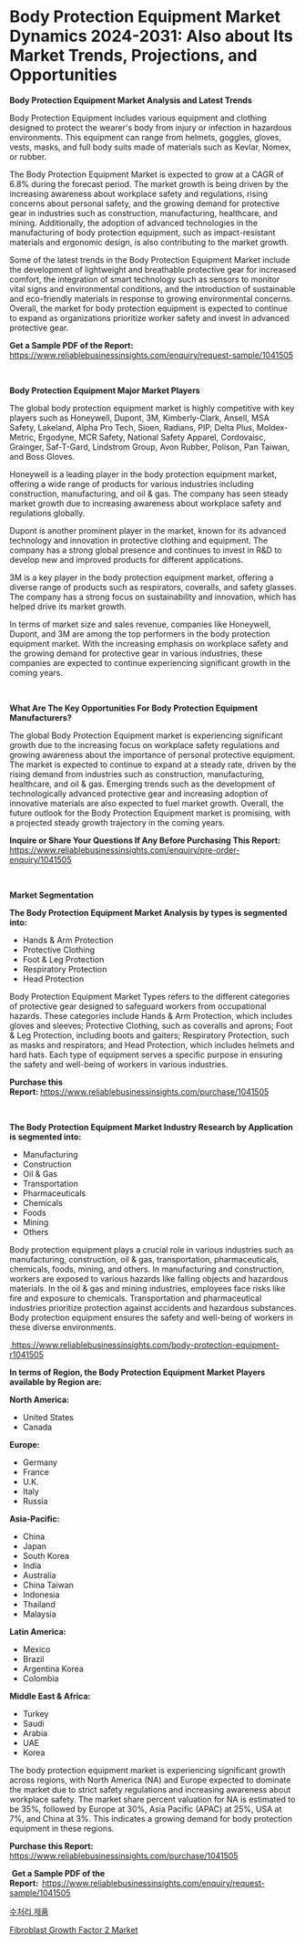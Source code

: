 <p><h1>Body Protection Equipment Market Dynamics 2024-2031: Also about Its Market Trends, Projections, and Opportunities</h1></p><p><strong>Body Protection Equipment Market Analysis and Latest Trends</strong></p>
<p><p>Body Protection Equipment includes various equipment and clothing designed to protect the wearer's body from injury or infection in hazardous environments. This equipment can range from helmets, goggles, gloves, vests, masks, and full body suits made of materials such as Kevlar, Nomex, or rubber.</p><p>The Body Protection Equipment Market is expected to grow at a CAGR of 6.8% during the forecast period. The market growth is being driven by the increasing awareness about workplace safety and regulations, rising concerns about personal safety, and the growing demand for protective gear in industries such as construction, manufacturing, healthcare, and mining. Additionally, the adoption of advanced technologies in the manufacturing of body protection equipment, such as impact-resistant materials and ergonomic design, is also contributing to the market growth.</p><p>Some of the latest trends in the Body Protection Equipment Market include the development of lightweight and breathable protective gear for increased comfort, the integration of smart technology such as sensors to monitor vital signs and environmental conditions, and the introduction of sustainable and eco-friendly materials in response to growing environmental concerns. Overall, the market for body protection equipment is expected to continue to expand as organizations prioritize worker safety and invest in advanced protective gear.</p></p>
<p><strong>Get a Sample PDF of the Report:&nbsp;</strong> <a href="https://www.reliablebusinessinsights.com/enquiry/request-sample/1041505">https://www.reliablebusinessinsights.com/enquiry/request-sample/1041505</a></p>
<p>&nbsp;</p>
<p><strong>Body Protection Equipment Major Market Players</strong></p>
<p><p>The global body protection equipment market is highly competitive with key players such as Honeywell, Dupont, 3M, Kimberly-Clark, Ansell, MSA Safety, Lakeland, Alpha Pro Tech, Sioen, Radians, PIP, Delta Plus, Moldex-Metric, Ergodyne, MCR Safety, National Safety Apparel, Cordovaisc, Grainger, Saf-T-Gard, Lindstrom Group, Avon Rubber, Polison, Pan Taiwan, and Boss Gloves.</p><p>Honeywell is a leading player in the body protection equipment market, offering a wide range of products for various industries including construction, manufacturing, and oil & gas. The company has seen steady market growth due to increasing awareness about workplace safety and regulations globally.</p><p>Dupont is another prominent player in the market, known for its advanced technology and innovation in protective clothing and equipment. The company has a strong global presence and continues to invest in R&D to develop new and improved products for different applications.</p><p>3M is a key player in the body protection equipment market, offering a diverse range of products such as respirators, coveralls, and safety glasses. The company has a strong focus on sustainability and innovation, which has helped drive its market growth.</p><p>In terms of market size and sales revenue, companies like Honeywell, Dupont, and 3M are among the top performers in the body protection equipment market. With the increasing emphasis on workplace safety and the growing demand for protective gear in various industries, these companies are expected to continue experiencing significant growth in the coming years.</p></p>
<p>&nbsp;</p>
<p><strong>What Are The Key Opportunities For Body Protection Equipment Manufacturers?</strong></p>
<p><p>The global Body Protection Equipment market is experiencing significant growth due to the increasing focus on workplace safety regulations and growing awareness about the importance of personal protective equipment. The market is expected to continue to expand at a steady rate, driven by the rising demand from industries such as construction, manufacturing, healthcare, and oil & gas. Emerging trends such as the development of technologically advanced protective gear and increasing adoption of innovative materials are also expected to fuel market growth. Overall, the future outlook for the Body Protection Equipment market is promising, with a projected steady growth trajectory in the coming years.</p></p>
<p><strong>Inquire or Share Your Questions If Any Before Purchasing This Report:</strong> <a href="https://www.reliablebusinessinsights.com/enquiry/pre-order-enquiry/1041505">https://www.reliablebusinessinsights.com/enquiry/pre-order-enquiry/1041505</a></p>
<p>&nbsp;</p>
<p><strong>Market Segmentation</strong></p>
<p><strong>The Body Protection Equipment Market Analysis by types is segmented into:</strong></p>
<p><ul><li>Hands & Arm Protection</li><li>Protective Clothing</li><li>Foot & Leg Protection</li><li>Respiratory Protection</li><li>Head Protection</li></ul></p>
<p><p>Body Protection Equipment Market Types refers to the different categories of protective gear designed to safeguard workers from occupational hazards. These categories include Hands & Arm Protection, which includes gloves and sleeves; Protective Clothing, such as coveralls and aprons; Foot & Leg Protection, including boots and gaiters; Respiratory Protection, such as masks and respirators; and Head Protection, which includes helmets and hard hats. Each type of equipment serves a specific purpose in ensuring the safety and well-being of workers in various industries.</p></p>
<p><strong>Purchase this Report:&nbsp;</strong><a href="https://www.reliablebusinessinsights.com/purchase/1041505">https://www.reliablebusinessinsights.com/purchase/1041505</a></p>
<p>&nbsp;</p>
<p><strong>The Body Protection Equipment Market Industry Research by Application is segmented into:</strong></p>
<p><ul><li>Manufacturing</li><li>Construction</li><li>Oil & Gas</li><li>Transportation</li><li>Pharmaceuticals</li><li>Chemicals</li><li>Foods</li><li>Mining</li><li>Others</li></ul></p>
<p><p>Body protection equipment plays a crucial role in various industries such as manufacturing, construction, oil & gas, transportation, pharmaceuticals, chemicals, foods, mining, and others. In manufacturing and construction, workers are exposed to various hazards like falling objects and hazardous materials. In the oil & gas and mining industries, employees face risks like fire and exposure to chemicals. Transportation and pharmaceutical industries prioritize protection against accidents and hazardous substances. Body protection equipment ensures the safety and well-being of workers in these diverse environments.</p></p>
<p><a href="https://www.reliablebusinessinsights.com/body-protection-equipment-r1041505">&nbsp;https://www.reliablebusinessinsights.com/body-protection-equipment-r1041505</a></p>
<p><strong>In terms of Region, the Body Protection Equipment Market Players available by Region are:</strong></p>
<p>
    <p> <strong> North America: </strong>
        <ul>
            <li>United States</li>
            <li>Canada</li>
        </ul>
        </p> 
    <p> <strong> Europe: </strong>
        <ul>
            <li>Germany</li>
            <li>France</li>
            <li>U.K.</li>
            <li>Italy</li>
            <li>Russia</li>
        </ul>
        </p> 
    <p> <strong> Asia-Pacific: </strong>
        <ul>
            <li>China</li>
            <li>Japan</li>
            <li>South Korea</li>
            <li>India</li>
            <li>Australia</li>
            <li>China Taiwan</li>
            <li>Indonesia</li>
            <li>Thailand</li>
            <li>Malaysia</li>
        </ul>
        </p> 
    <p> <strong> Latin America: </strong>
        <ul>
            <li>Mexico</li>
            <li>Brazil</li>
            <li>Argentina Korea</li>
            <li>Colombia</li>
        </ul>
        </p> 
    <p> <strong> Middle East & Africa: </strong>
        <ul>
            <li>Turkey</li>
            <li>Saudi</li>
            <li>Arabia</li>
            <li>UAE</li>
            <li>Korea</li>
        </ul>
    </p>
    </p>
<p><p>The body protection equipment market is experiencing significant growth across regions, with North America (NA) and Europe expected to dominate the market due to strict safety regulations and increasing awareness about workplace safety. The market share percent valuation for NA is estimated to be 35%, followed by Europe at 30%, Asia Pacific (APAC) at 25%, USA at 7%, and China at 3%. This indicates a growing demand for body protection equipment in these regions.</p></p>
<p><strong>Purchase this Report: </strong><a href="https://www.reliablebusinessinsights.com/purchase/1041505">https://www.reliablebusinessinsights.com/purchase/1041505</a></p>
<p>&nbsp;<strong>Get a Sample PDF of the Report:&nbsp;&nbsp;</strong><a href="https://www.reliablebusinessinsights.com/enquiry/request-sample/1041505">https://www.reliablebusinessinsights.com/enquiry/request-sample/1041505</a></p>
<p><strong></strong></p>
<p><p><a href="https://github.com/vss5505pa7z1p/Market-Research-Report-List-3/blob/main/827604010808.md">수처리 제품</a></p><p><a href="https://issuu.com/reportprime-2/docs/fibroblast-growth-factor-2-market-size-2030.pptx">Fibroblast Growth Factor 2 Market</a></p></p>